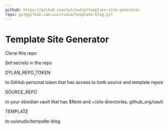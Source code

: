 ```yaml
---
github: https://github.com/uuistudio/template-site-generator
repo: git@github.com:uuistudio/template-blog.git
---
```


# Template Site Generator

Clone this repo

Set secrets in the repo

DYLAN_REPO_TOKEN

to GitHub personal token that has access to both source and template repos

SOURCE_REPO 

to your obsidian vault that has $Note and ~/site directories. github_org/vault

TEMPLATE 

to uuistudio/tempalte-blog